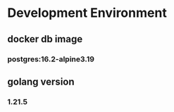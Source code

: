 # Development Environment

## docker db image
### postgres:16.2-alpine3.19
## golang version
### 1.21.5
